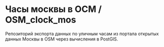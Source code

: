 # Часы москвы в ОСМ / OSM_clock_mos 
Репозиторий экспорта данных по уличным часам из портала открытых данных Москвы в OSM через вычисления в PostGIS.
